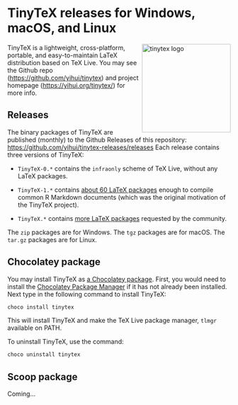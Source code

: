 # TinyTeX releases for Windows, macOS, and Linux

<a href="https://yihui.org/tinytex/"><img src="https://yihui.org/images/logo-tinytex.png" alt="tinytex logo" align="right" width="200px" /></a>

TinyTeX is a lightweight, cross-platform, portable, and easy-to-maintain LaTeX distribution based on TeX Live. You may see the Github repo (https://github.com/yihui/tinytex) and project homepage (https://yihui.org/tinytex/) for more info.

## Releases

The binary packages of TinyTeX are published (monthly) to the Github Releases of this repository: https://github.com/yihui/tinytex-releases/releases Each release contains three versions of TinyTeX:

- `TinyTeX-0.*` contains the `infraonly` scheme of TeX Live, without any LaTeX packages.

- `TinyTeX-1.*` contains [about 60 LaTeX packages](https://github.com/yihui/tinytex/blob/master/tools/pkgs-custom.txt) enough to compile common R Markdown documents (which was the original motivation of the TinyTeX project).

- `TinyTeX.*` contains [more LaTeX packages](https://github.com/yihui/tinytex/blob/master/tools/pkgs-yihui.txt) requested by the community.

The `zip` packages are for Windows. The `tgz` packages are for macOS. The `tar.gz` packages are for Linux.

## Chocolatey package

You may install TinyTeX as [a Chocolatey package](https://chocolatey.org/packages/tinytex). First, you would need to install the [Chocolatey Package Manager](https://chocolatey.org/install) if it has not already been installed. Next type in the following command to install TinyTeX:

```powershell
choco install tinytex
```

This will install TinyTeX and make the TeX Live package manager, `tlmgr` available on PATH.

To uninstall TinyTeX, use the command:

```powershell
choco uninstall tinytex
```

## Scoop package

Coming...
